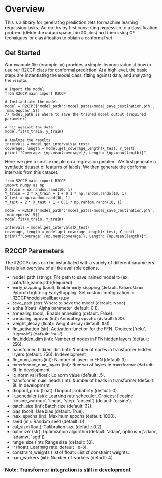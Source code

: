 # Overview
This is a library for generating prediction sets for machine learning regression tasks. 
We do this by first converting regression to a classification problem (divide the output space into 50 bins) and then using CP techniques for
classification to obtain a conformal set.

## Get Started
Our example file (example.py) provides a simple demonstration of how to use our R2CCP class for conformal prediction. At a high level, the basic steps are instantiating the model class, fitting against data, and analyzing the results. 
```
# Import the model
from R2CCP.main import R2CCP

# Instiantiate the model
model = R2CCP({'model_path':'model_paths/model_save_destination.pth', 'max_epochs':5})
// model_path is where to save the trained model output (required parameter)

# Fit against the data
model.fit(X_train, y_train)

# Analyze the results
intervals = model.get_intervals(X_test)
coverage, length = model.get_coverage_length(X_test, Y_test)
print(f"Coverage: {np.mean(coverage)}, Length: {np.mean(length)}")
```

Here, we give a small example on a regression problem. We first generate a synthetic dataset of features of labels. We then generate the conformal intervals from this dataset.

```
from R2CCP.main import R2CCP
import numpy as np
X_train = np.random.rand(10, 1)
Y_train = 2 * X_train + 1 + 0.1 * np.random.randn(10, 1)
X_test = np.random.rand(10, 1)
Y_test = 2 * X_test + 1 + 0.1 * np.random.randn(10, 1)

model = R2CCP({'model_path':'model_paths/model_save_destination.pth', 'max_epochs':5})
model.fit(X_train, Y_train)

intervals = model.get_intervals(X_test)
coverage, length = model.get_coverage_length(X_test, Y_test)
print(f"Coverage: {np.mean(coverage)}, Length: {np.mean(length)}")
```


## R2CCP Parameters
The R2CCP class can be instantiated with a variety of different parameters. Here is an overview of all the available options.
- model_path (string): File path to save trained model to (ex. path/file_name.pth)(Required)
- early_stopping (bool): Enable early stopping (default: False). Uses Pytorch Lightning EarlyStopping. Set custom configuration in R2CCP/models/callbacks.py
- save_path (str): Where to save the model (default: None)
- alpha (float): Alpha parameter (default: 0.1).
- annealing (bool): Enable annealing (default: False).
- annealing_epochs (int): Annealing epochs (default: 500).
- weight_decay (float): Weight decay (default: 0.0).
- ffn_activation (str): Activation function for the FFN. Choices: ['relu', 'sigmoid'] (default: 'relu').
- ffn_hidden_dim (int): Number of nodes in FFN hidden layers (default: 256).
- transformer_hidden_dim (int): Number of nodes in transformer hidden layers (default: 256). In development
- ffn_num_layers (int): Number of layers in FFN (default: 3).
- transformer_num_layers (int): Number of layers in transformer (default: 3). In development
- lq_norm_val (float): Lq norm value (default: .5).
- transformer_num_heads (int): Number of heads in transformer (default: 8). In development
- dropout_prob (float): Dropout probability (default: 0).
- lr_scheduler (str): Learning rate scheduler. Choices: ['cosine', 'cosine_warmup', 'linear', 'step', 'absent'] (default: 'cosine').
- batch_size (int): Batch size (default: 32).
- bias (bool): Use bias (default: True).
- max_epochs (int): Maximum epochs (default: 1000).
- seed (int): Random seed (default: 0).
- cal_size (float): Calibration size (default: 0.2).
- optimizer (str): Optimization algorithm (default: 'adam', options =['adam', 'adamw', 'sgd']).
- range_size (int): Range size (default: 50).
- lr (float): Learning rate (default: 1e-3).
- constraint_weights (list of float): List of constraint weights.
- num_workers (int): Number of workers (default: 4).

### Note: Transformer integration is still in development
